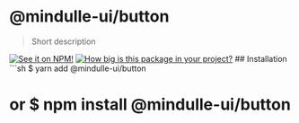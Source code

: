 # @mindulle-ui/button

> Short description

[![See it on NPM!](https://img.shields.io/npm/v/@mindulle-ui/button?style=for-the-badge)](https://www.npmjs.com/package/@mindulle-ui/button) [![How big is this package in your
project?](https://img.shields.io/bundlephobia/minzip/@mindulle-ui/button?style=for-the-badge)](https://bundlephobia.com/result?p=@mindulle-ui/button) ## Installation ```sh $ yarn add @mindulle-ui/button
# or $ npm install @mindulle-ui/button
```